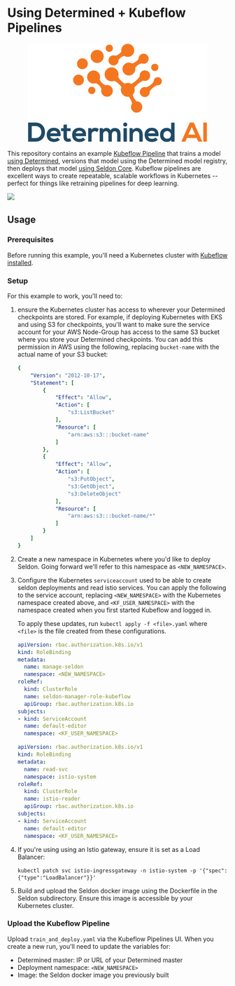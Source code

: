 # Using Determined + Kubeflow Pipelines
<p align="center">
<img src="https://github.com/determined-ai/determined/raw/master/determined-logo.png"></p>


This repository contains an example [Kubeflow Pipeline](https://www.kubeflow.org/docs/pipelines/overview/pipelines-overview/) that trains a model [using Determined](https://github.com/determined-ai/determined), versions that model using the Determined model registry, then deploys that model [using Seldon Core](https://github.com/SeldonIO/seldon-core).  Kubeflow pipelines are excellent ways to create repeatable, scalable workflows in Kubernetes -- perfect for things like retraining pipelines for deep learning.

<img src="resources/pipeline_screenshot.png"></p>


## Usage

### Prerequisites
Before running this example, you'll need a Kubernetes cluster with [Kubeflow installed](https://github.com/kubeflow/kubeflow).

### Setup
For this example to work, you'll need to:
 1. ensure the Kubernetes cluster has access to wherever your Determined checkpoints are stored. For example, if deploying Kubernetes with EKS and using S3 for checkpoints, you'll want to make sure the service account for your AWS Node-Group has access to the same S3 bucket where you store your Determined checkpoints. You can add this permission in AWS using the following, replacing `bucket-name` with the actual name of your S3 bucket:
 
    ```yaml
    {
        "Version": "2012-10-17",
        "Statement": [
            {
                "Effect": "Allow",
                "Action": [
                    "s3:ListBucket"
                ],
                "Resource": [
                    "arn:aws:s3:::bucket-name"
                ]
            },
            {
                "Effect": "Allow",
                "Action": [
                    "s3:PutObject",
                    "s3:GetObject",
                    "s3:DeleteObject"
                ],
                "Resource": [
                    "arn:aws:s3:::bucket-name/*"
                ]
            }
        ]
    }
    ```
 2. Create a new namespace in Kubernetes where you'd like to deploy Seldon. Going forward we'll refer to this namespace as `<NEW_NAMESPACE>`.
 
 3. Configure the Kubernetes `serviceaccount` used to be able to create seldon deployments and read istio services.  You can apply the following to the service account, replacing `<NEW_NAMESPACE>` with the Kubernetes namespace created above, and `<KF_USER_NAMESPACE>` with the namespace created when you first started Kubeflow and logged in.

    To apply these updates, run `kubectl apply -f <file>.yaml` where `<file>` is the file created from these configurations. 
        
    ```yaml
    apiVersion: rbac.authorization.k8s.io/v1
    kind: RoleBinding
    metadata:
      name: manage-seldon
      namespace: <NEW_NAMESPACE>
    roleRef:
      kind: ClusterRole
      name: seldon-manager-role-kubeflow
      apiGroup: rbac.authorization.k8s.io
    subjects:
    - kind: ServiceAccount
      name: default-editor
      namespace: <KF_USER_NAMESPACE>
    ```
    
    ```yaml
    apiVersion: rbac.authorization.k8s.io/v1
    kind: RoleBinding
    metadata:
      name: read-svc
      namespace: istio-system
    roleRef:
      kind: ClusterRole
      name: istio-reader
      apiGroup: rbac.authorization.k8s.io
    subjects:
    - kind: ServiceAccount
      name: default-editor
      namespace: <KF_USER_NAMESPACE>
    ```

 4. If you're using using an Istio gateway, ensure it is set as a Load Balancer:
    ```
    kubectl patch svc istio-ingressgateway -n istio-system -p '{"spec":{"type":"LoadBalancer"}}'
    ```

 5. Build and upload the Seldon docker image using the Dockerfile in the Seldon subdirectory. Ensure this image is accessible by your Kubernetes cluster.

### Upload the Kubeflow Pipeline

Upload `train_and_deploy.yaml` via the Kubeflow Pipelines UI. When you create a new run, you'll need to update the variables for:
* Determined master: IP or URL of your Determined master
* Deployment namespace: `<NEW_NAMESPACE>`
* Image: the Seldon docker image you previously built
